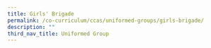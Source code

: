 ```yaml
---
title: Girls' Brigade
permalink: /co-curriculum/ccas/uniformed-groups/girls-brigade/
description: ""
third_nav_title: Uniformed Group
---
```

